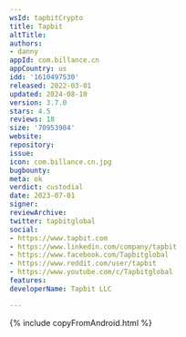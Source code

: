 ```yaml
---
wsId: tapbitCrypto
title: Tapbit
altTitle: 
authors:
- danny
appId: com.billance.cn
appCountry: us
idd: '1610497530'
released: 2022-03-01
updated: 2024-08-10
version: 3.7.0
stars: 4.5
reviews: 18
size: '70953984'
website: 
repository: 
issue: 
icon: com.billance.cn.jpg
bugbounty: 
meta: ok
verdict: custodial
date: 2023-07-01
signer: 
reviewArchive: 
twitter: tapbitglobal
social:
- https://www.tapbit.com
- https://www.linkedin.com/company/tapbit
- https://www.facebook.com/Tapbitglobal
- https://www.reddit.com/user/tapbit
- https://www.youtube.com/c/Tapbitglobal
features: 
developerName: Tapbit LLC

---
```


{% include copyFromAndroid.html %}
